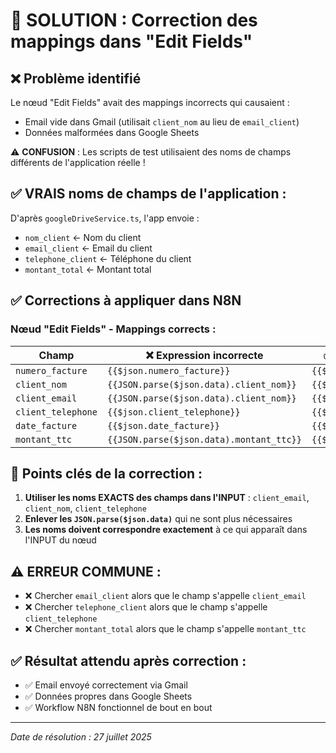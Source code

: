 # 🔧 SOLUTION : Correction des mappings dans "Edit Fields"

## ❌ Problème identifié
Le nœud "Edit Fields" avait des mappings incorrects qui causaient :
- Email vide dans Gmail (utilisait `client_nom` au lieu de `email_client`)
- Données malformées dans Google Sheets

⚠️ **CONFUSION** : Les scripts de test utilisaient des noms de champs différents de l'application réelle !

## ✅ VRAIS noms de champs de l'application :
D'après `googleDriveService.ts`, l'app envoie :
- `nom_client` ← Nom du client
- `email_client` ← Email du client  
- `telephone_client` ← Téléphone du client
- `montant_total` ← Montant total

## ✅ Corrections à appliquer dans N8N

### Nœud "Edit Fields" - Mappings corrects :

| Champ | ❌ Expression incorrecte | ✅ Expression correcte |
|-------|-------------------------|------------------------|
| `numero_facture` | `{{$json.numero_facture}}` | `{{$json.numero_facture}}` |
| `client_nom` | `{{JSON.parse($json.data).client_nom}}` | `{{$json.nom_client}}` |
| `client_email` | `{{JSON.parse($json.data).client_nom}}` | `{{$json.email_client}}` |
| `client_telephone` | `{{$json.client_telephone}}` | `{{$json.telephone_client}}` |
| `date_facture` | `{{$json.date_facture}}` | `{{$json.date_facture}}` |
| `montant_ttc` | `{{JSON.parse($json.data).montant_ttc}}` | `{{$json.montant_total}}` |

## 🎯 Points clés de la correction :
1. **Utiliser les noms EXACTS des champs dans l'INPUT** : `client_email`, `client_nom`, `client_telephone`
2. **Enlever les `JSON.parse($json.data)`** qui ne sont plus nécessaires
3. **Les noms doivent correspondre exactement** à ce qui apparaît dans l'INPUT du nœud

## ⚠️ ERREUR COMMUNE :
- ❌ Chercher `email_client` alors que le champ s'appelle `client_email`
- ❌ Chercher `telephone_client` alors que le champ s'appelle `client_telephone`
- ❌ Chercher `montant_total` alors que le champ s'appelle `montant_ttc`

## ✅ Résultat attendu après correction :
- ✅ Email envoyé correctement via Gmail
- ✅ Données propres dans Google Sheets
- ✅ Workflow N8N fonctionnel de bout en bout

---
*Date de résolution : 27 juillet 2025*